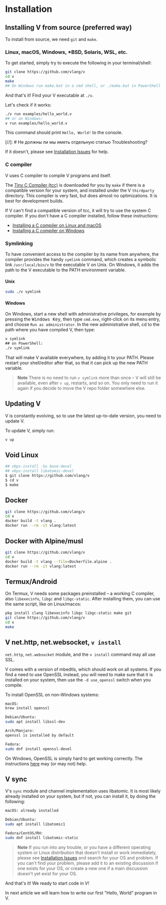 # Installation

## Installing V from source (preferred way)

To install from source, we need `git` and `make`.

### Linux, macOS, Windows, *BSD, Solaris, WSL, etc.

To get started, simply try to execute the following in your terminal/shell:

```bash
git clone https://github.com/vlang/v
cd v
make
## On Windows run make.bat in a cmd shell, or ./make.bat in PowerShell
```

And that's it! Find your V executable at `./v`.

Let's check if it works:

```bash
./v run examples/hello_world.v
## or on Windows:
v run examples/hello_world.v
```

This command should print `Hello, World!` to the console.

[//]: # Не должны ли мы иметь отдельную статью Troubleshooting?

If it doesn't, please see
[Installation Issues](https://github.com/vlang/v/discussions/categories/installation-issues)
for help.

### C compiler

V uses C compiler to compile V programs and itself.

The [Tiny C Compiler (tcc)](https://repo.or.cz/w/tinycc.git) is downloaded for you by `make` if
there is a compatible version for your system, and installed under the V `thirdparty` directory.
This compiler is very fast, but does almost no optimizations. It is best for development builds.

If V can't find a compatible version of tcc, it will try to use the system C compiler.
If you don't have a C compiler installed, follow these instructions:

- [Installing a C compiler on Linux and macOS](https://github.com/vlang/v/wiki/Installing-a-C-compiler-on-Linux-and-macOS)
- [Installing a C compiler on Windows](https://github.com/vlang/v/wiki/Installing-a-C-compiler-on-Windows)

### Symlinking

To have convenient access to the compiler by its name from anywhere, the compiler provides
the handy `symlink` command, which creates a symbolic link `/usr/local/bin/v` to the executable V on Unix.
On Windows, it adds the path to the V executable to the PATH environment variable.

#### Unix

```bash
sudo ./v symlink
```

#### Windows

On Windows, start a new shell with administrative privileges, for example by pressing the
<kbd>Windows Key</kbd>, then type `cmd.exe`, right-click on its menu entry, and choose `Run as
administrator`. In the new administrative shell, cd to the path where you have compiled V, then
type:

```bat
v symlink
## on PowerShell:
./v symlink
```

That will make V available everywhere, by adding it to your PATH. Please restart your
shell/editor after that, so that it can pick up the new PATH variable.

> **Note**
> There is no need to run `v symlink` more than once – V will still be available, even after
> `v up`, restarts, and so on. You only need to run it again if you decide to move the V repo
> folder somewhere else.

## Updating V

V is constantly evolving, so to use the latest up-to-date version, you need to update V.

To update V, simply run:

```bash
v up
```

## Void Linux

```bash
## xbps-install -Su base-devel
## xbps-install libatomic-devel
$ git clone https://github.com/vlang/v
$ cd v
$ make
```

## Docker

```bash
git clone https://github.com/vlang/v
cd v
docker build -t vlang .
docker run --rm -it vlang:latest
```

## Docker with Alpine/musl

```bash
git clone https://github.com/vlang/v
cd v
docker build -t vlang --file=Dockerfile.alpine .
docker run --rm -it vlang:latest
```

## Termux/Android

On Termux, V needs some packages preinstalled – a working C compiler, also `libexecinfo`,
`libgc` and `libgc-static`. After installing them, you can use the same script, like on
Linux/macos:

```bash
pkg install clang libexecinfo libgc libgc-static make git
git clone https://github.com/vlang/v
cd v
make
```

## V net.http, net.websocket, `v install`

`net.http`, `net.websocket` module, and the `v install` command may all use SSL.

V comes with a version of mbedtls, which should work on all systems. If you find a need to
use OpenSSL instead, you will need to make sure that it is installed on your system, then
use the `-d use_openssl` switch when you compile.

To install OpenSSL on non-Windows systems:

```bash
macOS:
brew install openssl

Debian/Ubuntu:
sudo apt install libssl-dev

Arch/Manjaro:
openssl is installed by default

Fedora:
sudo dnf install openssl-devel
```

On Windows, OpenSSL is simply hard to get working correctly. The instructions
[here](https://tecadmin.net/install-openssl-on-windows/) may (or may not) help.

## V sync

V's `sync` module and channel implementation uses libatomic.
It is most likely already installed on your system, but if not,
you can install it, by doing the following:

```bash
macOS: already installed

Debian/Ubuntu:
sudo apt install libatomic1

Fedora/CentOS/RH:
sudo dnf install libatomic-static
```

> **Note**
> If you run into any trouble, or you have a different operating
> system or Linux distribution that doesn't install or work immediately, please see
> [Installation Issues](https://github.com/vlang/v/discussions/categories/installation-issues)
> and search for your OS and problem. If you can't find your problem, please add it to an
> existing discussion if one exists for your OS, or create a new one if a main discussion
> doesn't yet exist for your OS.

And that's it! We ready to start code in V!

In next article we will learn how to write our first "Hello, World" program in V.
